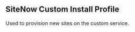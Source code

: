 SiteNow Custom Install Profile
------------------------------
Used to provision new sites on the custom service.
